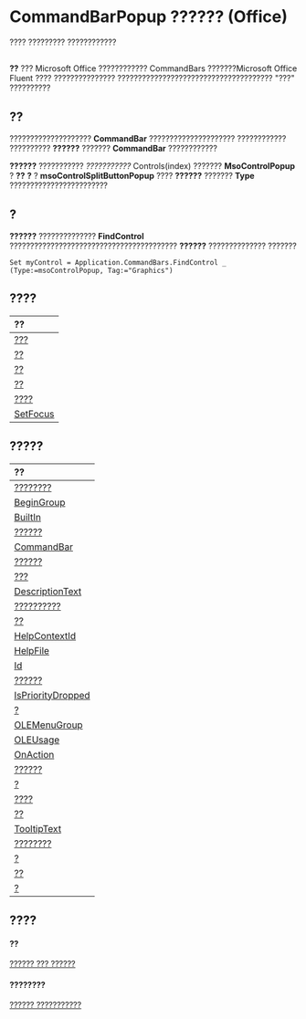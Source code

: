 
# CommandBarPopup ?????? (Office)

???? ????????? ????????????


## 


 **??**  ??? Microsoft Office ???????????? CommandBars ???????Microsoft Office Fluent ???? ??????????????? ?????????????????????????????????????? "???" ??????????


## ??

????????????????????  **CommandBar** ????????????????????? ???????????? ?????????? **??????** ??????? **CommandBar** ????????????

 **??????** ??????????? _???????????_ Controls(index) ??????? **MsoControlPopup** ? **??** **?** ? **msoControlSplitButtonPopup** ???? **??????** ??????? **Type** ????????????????????????


## ?

 **??????** ?????????????? **FindControl** ????????????????????????????????????????? **??????** ?????????????? ???????


```
Set myControl = Application.CommandBars.FindControl _ 
(Type:=msoControlPopup, Tag:="Graphics")
```


## ????



|**??**|
|:-----|
|[???](d50fff50-00fd-e70f-d777-9bf1850cae37.md)|
|[??](65ec78a1-9f8f-fbd7-3611-c788f3e8566d.md)|
|[??](fedebe76-86f5-9c30-6e23-a20e0024bbf4.md)|
|[??](8c36e21d-0693-63c7-4f27-b1f333d240d9.md)|
|[????](8e31b4e2-66d1-b902-f837-dc4833b1607f.md)|
|[SetFocus](ce132a0d-aa1f-c8b1-2697-1cfe78b99123.md)|

## ?????



|**??**|
|:-----|
|[????????](2a247386-f2f3-5901-038a-677a4906cb82.md)|
|[BeginGroup](0ecc5c98-5db7-792c-8f33-86f7df32d912.md)|
|[BuiltIn](7cf5322a-b970-39da-c200-fc8303d60f29.md)|
|[??????](fc9221e6-cfb0-9f2a-290b-73a434569e65.md)|
|[CommandBar](e78abe18-d260-8cac-d647-322b449e4bbb.md)|
|[??????](0b116a89-f4a8-8043-0c0c-c64eb07a3941.md)|
|[???](14af9c69-394c-9547-ac79-6bc1bc7f01c1.md)|
|[DescriptionText](81a6b11d-40ea-d17d-4a28-ca423a3e29ec.md)|
|[??????????](d56d2e1d-27b3-f375-95aa-9efa3aa4d734.md)|
|[??](38692baa-5b41-6f38-305c-33eb1aa5f5df.md)|
|[HelpContextId](b07d39b7-9fad-51dc-b093-de88cd1ea905.md)|
|[HelpFile](67c79cb5-cca7-d113-49de-9f636c757867.md)|
|[Id](7bddc643-ec4f-7fa5-d5e4-a4677cf564fa.md)|
|[??????](6f6f6d1f-a59a-cf52-d273-a732652b4f05.md)|
|[IsPriorityDropped](2f4846a0-d435-df3c-903c-050b0e31d19d.md)|
|[?](d384480a-9777-acee-d943-ec4ebb6cb5e7.md)|
|[OLEMenuGroup](32b1bc39-19bc-d0ed-59b5-2e7fa03f329e.md)|
|[OLEUsage](75d338e0-f5ca-f4b6-2f94-e575749e6ae9.md)|
|[OnAction](47511647-5f1f-5e40-179b-ec589a2c39be.md)|
|[??????](3ad7783e-3afd-0019-1cf9-eae93992479b.md)|
|[?](1bb8a043-1ad2-28d2-8c48-8426ef24579e.md)|
|[????](cef115fd-fdc8-d8a3-b51d-c9fbc21a810f.md)|
|[??](161b54b5-e7e6-123b-1d68-244d2b64230e.md)|
|[TooltipText](4b2d39b5-3fcd-0478-51ae-098094a8a4c6.md)|
|[????????](8949a41f-3772-be86-d794-002c680a4ade.md)|
|[?](1ef5e542-7fa6-1527-26d0-cf8a6c755979.md)|
|[??](03b74aed-4f36-c45b-a490-a7143542307e.md)|
|[?](a80aaeb8-c633-215b-bd28-8d25fa97dcc9.md)|

## ????


#### ??


[?????? ??? ??????](499c789a-aba2-0fad-649a-0ea964cd3b5e.md)
#### ????????


[?????? ???????????](http://msdn.microsoft.com/library/8ec16deb-bb74-2871-d837-f706c7a58f2b%28Office.15%29.aspx)